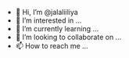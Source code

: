- 👋 Hi, I’m @jalaliiliya
- 👀 I’m interested in ...
- 🌱 I’m currently learning ...
- 💞️ I’m looking to collaborate on ...
- 📫 How to reach me ...

<!---
jalaliiliya/jalaliiliya is a ✨ special ✨ repository because its `README.md` (this file) appears on your GitHub profile.
You can click the Preview link to take a look at your changes.
--->
